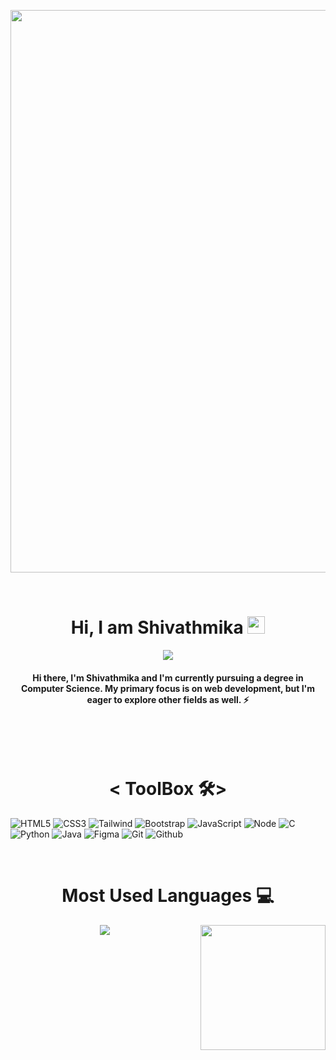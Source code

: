 <p align="center">
<img src="https://media3.giphy.com/media/l0Iy88cWKqBeBN92o/giphy.gif?cid=ecf05e474e41luxcp8cao7h2dymoksrnuunuu5nmgd2p31t8&rid=giphy.gif&ct=g" width=900>
<p>

<br>
<h1 align="center">Hi, I am Shivathmika <img src="https://media.giphy.com/media/hvRJCLFzcasrR4ia7z/giphy.gif" width="28"></h1> 


<p align="center">
    <img src="https://readme-typing-svg.herokuapp.com?color=E22FE4&width=380&height=45&lines=Exploring+myself;Open-Source+Enthusiast;Exploring;Nice+To+Meet+You+...&center=true">
</p>

<h4 align="center"> Hi there, I'm Shivathmika and I'm currently pursuing a degree in Computer Science. My primary focus is on web development, but I'm eager to explore other fields as well. ⚡</h6>

<br><br><br>

<h1 align="center">< ToolBox 🛠></h1>
<p align="center"> 

![HTML5](https://img.shields.io/badge/html5-%23E34F26.svg?style=for-the-badge&logo=html5&logoColor=white)
![CSS3](https://img.shields.io/badge/css3-%231572B6.svg?style=for-the-badge&logo=css3&logoColor=white)
![Tailwind](https://img.shields.io/badge/Tailwind_CSS-38B2AC?style=for-the-badge&logo=tailwind-css&logoColor=white)
![Bootstrap](https://img.shields.io/badge/Bootstrap-563D7C?style=for-the-badge&logo=bootstrap&logoColor=white)
![JavaScript](https://img.shields.io/badge/javascript-%23323330.svg?style=for-the-badge&logo=javascript&logoColor=%23F7DF1E)
![Node](https://img.shields.io/badge/Node.js-43853D?style=for-the-badge&logo=node.js&logoColor=white)
![C](https://img.shields.io/badge/c-%2300599C.svg?style=for-the-badge&logo=c&logoColor=white)
![Python](https://img.shields.io/badge/Python-3776AB?style=for-the-badge&logo=python&logoColor=white)
 ![Java](https://img.shields.io/badge/java-%23ED8B00.svg?style=for-the-badge&logo=java&logoColor=white)
 ![Figma](https://img.shields.io/badge/Figma-F24E1E?style=for-the-badge&logo=figma&logoColor=white)
 ![Git](https://img.shields.io/badge/git-%23F05033.svg?style=for-the-badge&logo=git&logoColor=white)
![Github](https://img.shields.io/badge/github-%23323330.svg?style=for-the-badge&logo=github&logoColor=white&backGround=black)

</p>
<br>



 <h1  align="center">Most Used Languages 💻</h1> 

<p align="center">
<img src="https://github-readme-stats.vercel.app/api/top-langs/?username=Shivathmika20&layout=compact&theme=midnight-purple""><img align='right' src='https://user-images.githubusercontent.com/5713670/87202985-820dcb80-c2b6-11ea-9f56-7ec461c497c3.gif' width='200'>
</p>



<br>

 
